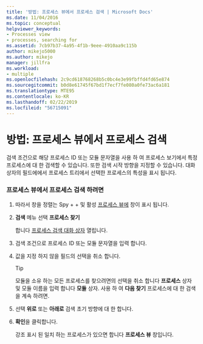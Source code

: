 ```yaml
---
title: '방법: 프로세스 뷰에서 프로세스 검색 | Microsoft Docs'
ms.date: 11/04/2016
ms.topic: conceptual
helpviewer_keywords:
- Processes view
- processes, searching for
ms.assetid: 7cb97b37-4a95-4f1b-9eee-4910aa9c115b
author: mikejo5000
ms.author: mikejo
manager: jillfra
ms.workload:
- multiple
ms.openlocfilehash: 2c9cd618768268b5c0bc4e3e99fbffd4fd65e874
ms.sourcegitcommit: b0d8e61745f67bd1f7ecf7fe080a0fe73ac6a181
ms.translationtype: MTE95
ms.contentlocale: ko-KR
ms.lasthandoff: 02/22/2019
ms.locfileid: "56715091"
---
```

# <a name="how-to-search-for-a-process-in-processes-view"></a>방법: 프로세스 뷰에서 프로세스 검색
검색 조건으로 해당 프로세스 ID 또는 모듈 문자열을 사용 하 여 프로세스 보기에서 특정 프로세스에 대 한 검색할 수 있습니다. 또한 검색 시작 방향을 지정할 수 있습니다. 대화 상자의 필드에에서 프로세스 트리에서 선택한 프로세스의 특성을 표시 됩니다.

### <a name="to-search-for-a-process-in-processes-view"></a>프로세스 뷰에서 프로세스 검색 하려면

1. 따라서 창을 정렬는 Spy + + 및 활성 [프로세스 뷰에](../debugger/processes-view.md) 창이 표시 됩니다.

2. **검색** 메뉴 선택 **프로세스 찾기**

    합니다 [프로세스 검색 대화 상자](../debugger/process-search-dialog-box.md) 열립니다.

3. 검색 조건으로 프로세스 ID 또는 모듈 문자열을 입력 합니다.

4. 값을 지정 하지 않을 필드의 선택을 취소 합니다.

   > [!TIP]
   >  모듈을 소유 하는 모든 프로세스를 찾으려면의 선택을 취소 합니다 **프로세스** 상자 및 모듈 이름을 입력 합니다 **모듈** 상자. 사용 하 여 **다음 찾기** 프로세스에 대 한 검색을 계속 하려면.

5. 선택 **위로** 또는 **아래로** 검색 초기 방향에 대 한 합니다.

6. **확인**을 클릭합니다.

   강조 표시 된 일치 하는 프로세스가 있으면 합니다 **프로세스 뷰** 창입니다.